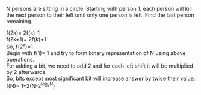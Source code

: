 N persons are sitting in a circle. Starting with person 1, each person will kill the next person to their left until only one person is left. Find the last person remaining.

f(2k)= 2f(k)-1 \
f(2k+1)= 2f(k)+1 \
So, f(2<sup>x</sup>)=1 \
Begin with f(1)= 1 and try to form binary representation of N using above operations. \
For adding a bit, we need to add 2 and for each left shift it will be multiplied by 2 afterwards.\
So, bits except most significant bit will increase answer by twice their value.\
f(N)= 1+2(N-2<sup>log<sub>2</sub>N</sup>)